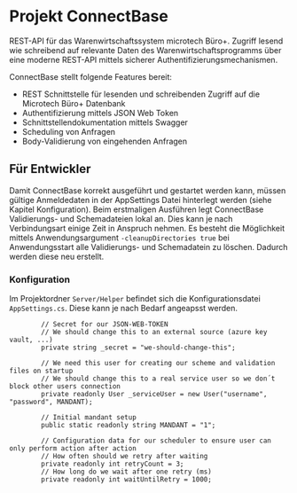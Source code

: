 # Projekt ConnectBase

REST-API für das Warenwirtschaftssystem microtech Büro+. Zugriff lesend wie schreibend auf relevante Daten des Warenwirtschaftsprogramms über eine moderne REST-API mittels sicherer Authentifizierungsmechanismen.

ConnectBase stellt folgende Features bereit:
- REST Schnittstelle für lesenden und schreibenden Zugriff auf die Microtech Büro+ Datenbank
- Authentifizierung mittels JSON Web Token
- Schnittstellendokumentation mittels Swagger
- Scheduling von Anfragen
- Body-Validierung von eingehenden Anfragen

## Für Entwickler

Damit ConnectBase korrekt ausgeführt und gestartet werden kann, müssen gültige Anmeldedaten in der AppSettings Datei hinterlegt werden (siehe Kapitel Konfiguration).
Beim erstmaligen Ausführen legt ConnectBase Validierungs- und Schemadateien lokal an. Dies kann je nach Verbindungsart einige Zeit in Anspruch nehmen.
Es besteht die Möglichkeit mittels Anwendungsargument `-cleanupDirectories true` bei Anwendungsstart alle Validierungs- und Schemadatein zu löschen. Dadurch werden diese neu erstellt.

### Konfiguration

Im Projektordner `Server/Helper` befindet sich die Konfigurationsdatei `AppSettings.cs`.
Diese kann je nach Bedarf angeapsst werden.
```
        // Secret for our JSON-WEB-TOKEN
        // We should change this to an external source (azure key vault, ...)
        private string _secret = "we-should-change-this";

        // We need this user for creating our scheme and validation files on startup
        // We should change this to a real service user so we don´t block other users connection
        private readonly User _serviceUser = new User("username", "password", MANDANT);
        
        // Initial mandant setup 
        public static readonly string MANDANT = "1";

        // Configuration data for our scheduler to ensure user can only perform action after action
        // How often should we retry after waiting 
        private readonly int retryCount = 3;
        // How long do we wait after one retry (ms)
        private readonly int waitUntilRetry = 1000;
```
